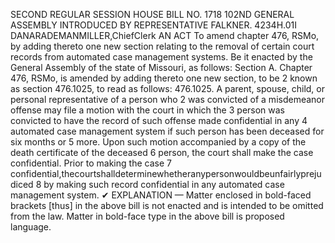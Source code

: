 SECOND REGULAR SESSION
HOUSE BILL NO. 1718
102ND GENERAL ASSEMBLY
INTRODUCED BY REPRESENTATIVE FALKNER.
4234H.01I DANARADEMANMILLER,ChiefClerk
AN ACT
To amend chapter 476, RSMo, by adding thereto one new section relating to the removal of
certain court records from automated case management systems.
Be it enacted by the General Assembly of the state of Missouri, as follows:
Section A. Chapter 476, RSMo, is amended by adding thereto one new section, to be
2 known as section 476.1025, to read as follows:
476.1025. A parent, spouse, child, or personal representative of a person who
2 was convicted of a misdemeanor offense may file a motion with the court in which the
3 person was convicted to have the record of such offense made confidential in any
4 automated case management system if such person has been deceased for six months or
5 more. Upon such motion accompanied by a copy of the death certificate of the deceased
6 person, the court shall make the case confidential. Prior to making the case
7 confidential,thecourtshalldeterminewhetheranypersonwouldbeunfairlyprejudiced
8 by making such record confidential in any automated case management system.
✔
EXPLANATION — Matter enclosed in bold-faced brackets [thus] in the above bill is not enacted and is
intended to be omitted from the law. Matter in bold-face type in the above bill is proposed language.